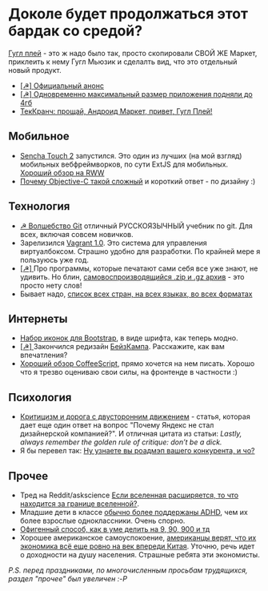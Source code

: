 # Доколе будет продолжаться этот бардак со средой?

[Гугл плей](https://play.google.com/about/features/) - это ж надо было так, просто скопировали СВОЙ ЖЕ Маркет, приклеить к нему Гугл Мьюзик и сделалть вид, что это отдельный новый продукт.

* [[☭] ](http://habrahabr.ru/blogs/google/139538/) [Официальный анонс](http://android-developers.blogspot.com/2012/03/introducing-google-play.html)
* [[☭] ](http://habrahabr.ru/blogs/android_development/139505/) [Одновременно максимальный размер приложения подняли до 4гб](http://www.techieapps.com/google-raised-android-market-app-size-limit-from-50mb-to-a-whooping-4gb/)
* [ТекКранч: прощай, Андроид Маркет, привет, Гугл Плей!](http://techcrunch.com/2012/03/06/goodbye-android-market-hello-google-play/)

## Мобильное
* [Sencha Touch 2](http://www.sencha.com/blog/announcing-sencha-touch-2) запустился. Это один из лучших  (на мой взгляд) мобильных вебфреймворков, по сути ExtJS для мобильных. [Хороший обзор на RWW](http://www.readwriteweb.com/mobile/2012/03/sencha-touch-2-allows-develope.php)
* [Почему Objective-C такой сложный](http://ashfurrow.com/2012/03/why-objective-c-is-hard/) и короткий ответ - по дизайну :)

## Технология

* [☭ Волшебство Git](http://www-cs-students.stanford.edu/~blynn/gitmagic/intl/ru/) отличный РУССКОЯЗЫЧНЫЙ учебник по git. Для всех, включая совсем новичков.
* Зарелизился [Vagrant 1.0](http://vagrantup.com/). Это система для управления виртуалбоксом. Страшно удобно для разработки. По крайней мере я пользуюсь уже год.
* [[☭] ](http://habrahabr.ru/blogs/crazydev/119676/) Про программы, которые печатают сами себя все уже знают, не удивить. Но блин, [самовоспроизводящийся .zip и .gz архив](http://research.swtch.com/zip) - это просто нету слов!
* Бывает надо, [список всех стран, на всех языках, во всех форматах](http://dev.umpirsky.com/list-of-all-countries-in-all-languages-and-all-data-formats/)

## Интернеты
* [Набор иконок для Bootstrap](http://fortaweso.me/font-awesome/), в виде шрифта, как теперь модно.
* [[☭] ](http://habrahabr.ru/blogs/pm/139541/) Закончился редизайн [БейзКампа](http://basecamp.com/). Расскажите, как вам впечатления?
* [Хороший обзор CoffeeScript](http://www.gridlinked.info/oop-with-coffeescript-javascript/), прямо хочется на нем писать. Хорошо что я трезво оцениваю свои силы, на фронтенде в частности :)

## Психология
* [Критицизм и дорога с двусторонним движением](http://blog.intercom.io/criticism-and-two-way-streets/) - статья, которая дает еще один ответ на вопрос "Почему Яндекс не стал дизайнерской компанией?". И отличная цитата из статьи: *Lastly, always remember the golden rule of critique: don’t be a dick.*
* Я бы перевел так: [Ну узнаете вы роадмэп вашего конкурента, и чо?](http://blog.asmartbear.com/secret-business-plan.html)

## Прочее
* Тред на Reddit/askscience [Если вселенная расширяется, то что находится за границе вселенной?](http://www.reddit.com/r/askscience/comments/qk58k/what_is_space_expanding_into/).
* Младшие дети в классе [обычно более поддержаны ADHD](http://www.torontosun.com/2012/03/06/kids-born-later-in-the-year-more-likely-to-be-diagnosed-with-adhd-study), чем их более взрослые одноклассники. Очень спорно.
* [Офигенный способ, как в уме делить на 9, 90, 900 и тд](http://mathema-tricks.blogspot.com/2012/01/dividing-by-9-90-900-and-so-on-into.html)
* Хорошее американское самоуспокоение, [американцы верят, что их экономика всё еще ровно на век впереди Китая](http://mjperry.blogspot.com/2012/03/on-per-capita-basis-us-is-century-ahead.html). Уточню, речь идет о доходности на душу населения. Страшные ребята эти экономисты.

*P.S. перед праздниками, по многочисленным просьбам трудящихся, раздел "прочее" был увеличен :-P*
